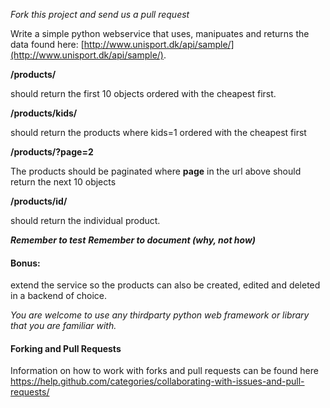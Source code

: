 _Fork this project and send us a pull request_

Write a simple python webservice that uses, manipuates and returns the data found here: [http://www.unisport.dk/api/sample/](http://www.unisport.dk/api/sample/).


**/products/**


should return the first 10 objects ordered with the cheapest first.

**/products/kids/**

should return the products where kids=1 ordered with the cheapest first

**/products/?page=2**

 The products should be paginated where **page** in the url above should return the next 10 objects

 **/products/id/**

should return the individual product.



**_Remember to test_**
**_Remember to document (why, not how)_**

#### Bonus:
 extend the service so the products can also be created, edited and deleted in a backend of choice.


_You are welcome to use any thirdparty python web framework or library that you are familiar with._

#### Forking and Pull Requests
Information on how to work with forks and pull requests can be found here https://help.github.com/categories/collaborating-with-issues-and-pull-requests/
